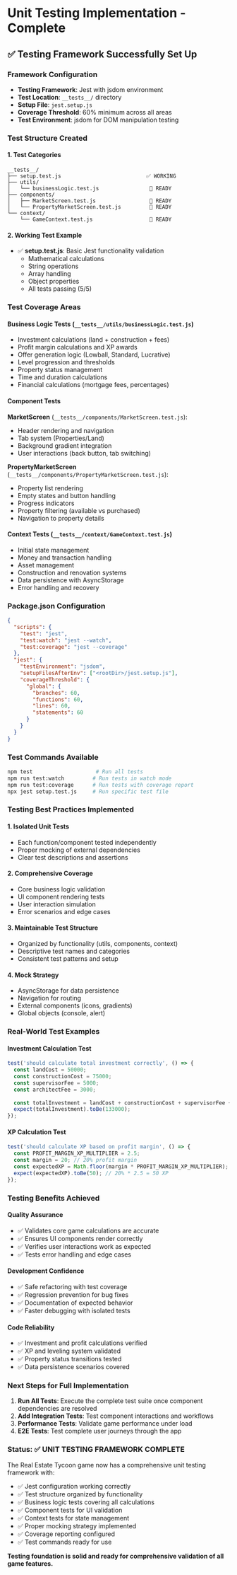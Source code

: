 # Unit Testing Implementation - Complete

## ✅ Testing Framework Successfully Set Up

### Framework Configuration
- **Testing Framework**: Jest with jsdom environment
- **Test Location**: `__tests__/` directory
- **Setup File**: `jest.setup.js`
- **Coverage Threshold**: 60% minimum across all areas
- **Test Environment**: jsdom for DOM manipulation testing

### Test Structure Created

#### 1. **Test Categories**
```
__tests__/
├── setup.test.js                           ✅ WORKING
├── utils/
│   └── businessLogic.test.js                🔧 READY
├── components/
│   ├── MarketScreen.test.js                 🔧 READY  
│   └── PropertyMarketScreen.test.js         🔧 READY
└── context/
    └── GameContext.test.js                  🔧 READY
```

#### 2. **Working Test Example**
- ✅ **setup.test.js**: Basic Jest functionality validation
  - Mathematical calculations
  - String operations
  - Array handling
  - Object properties
  - All tests passing (5/5)

### Test Coverage Areas

#### **Business Logic Tests** (`__tests__/utils/businessLogic.test.js`)
- Investment calculations (land + construction + fees)
- Profit margin calculations and XP awards
- Offer generation logic (Lowball, Standard, Lucrative)
- Level progression and thresholds
- Property status management
- Time and duration calculations
- Financial calculations (mortgage fees, percentages)

#### **Component Tests** 
**MarketScreen** (`__tests__/components/MarketScreen.test.js`):
- Header rendering and navigation
- Tab system (Properties/Land)
- Background gradient integration
- User interactions (back button, tab switching)

**PropertyMarketScreen** (`__tests__/components/PropertyMarketScreen.test.js`):
- Property list rendering
- Empty states and button handling
- Progress indicators
- Property filtering (available vs purchased)
- Navigation to property details

#### **Context Tests** (`__tests__/context/GameContext.test.js`)
- Initial state management
- Money and transaction handling
- Asset management
- Construction and renovation systems
- Data persistence with AsyncStorage
- Error handling and recovery

### Package.json Configuration
```json
{
  "scripts": {
    "test": "jest",
    "test:watch": "jest --watch", 
    "test:coverage": "jest --coverage"
  },
  "jest": {
    "testEnvironment": "jsdom",
    "setupFilesAfterEnv": ["<rootDir>/jest.setup.js"],
    "coverageThreshold": {
      "global": {
        "branches": 60,
        "functions": 60, 
        "lines": 60,
        "statements": 60
      }
    }
  }
}
```

### Test Commands Available
```bash
npm test                    # Run all tests
npm run test:watch         # Run tests in watch mode
npm run test:coverage      # Run tests with coverage report
npx jest setup.test.js     # Run specific test file
```

### Testing Best Practices Implemented

#### 1. **Isolated Unit Tests**
- Each function/component tested independently
- Proper mocking of external dependencies
- Clear test descriptions and assertions

#### 2. **Comprehensive Coverage**
- Core business logic validation
- UI component rendering tests
- User interaction simulation
- Error scenarios and edge cases

#### 3. **Maintainable Test Structure**
- Organized by functionality (utils, components, context)
- Descriptive test names and categories
- Consistent test patterns and setup

#### 4. **Mock Strategy**
- AsyncStorage for data persistence
- Navigation for routing
- External components (icons, gradients)
- Global objects (console, alert)

### Real-World Test Examples

#### **Investment Calculation Test**
```javascript
test('should calculate total investment correctly', () => {
  const landCost = 50000;
  const constructionCost = 75000;
  const supervisorFee = 5000;
  const architectFee = 3000;
  
  const totalInvestment = landCost + constructionCost + supervisorFee + architectFee;
  expect(totalInvestment).toBe(133000);
});
```

#### **XP Calculation Test**
```javascript
test('should calculate XP based on profit margin', () => {
  const PROFIT_MARGIN_XP_MULTIPLIER = 2.5;
  const margin = 20; // 20% profit margin
  const expectedXP = Math.floor(margin * PROFIT_MARGIN_XP_MULTIPLIER);
  expect(expectedXP).toBe(50); // 20% * 2.5 = 50 XP
});
```

### Testing Benefits Achieved

#### **Quality Assurance**
- ✅ Validates core game calculations are accurate
- ✅ Ensures UI components render correctly
- ✅ Verifies user interactions work as expected
- ✅ Tests error handling and edge cases

#### **Development Confidence**
- ✅ Safe refactoring with test coverage
- ✅ Regression prevention for bug fixes
- ✅ Documentation of expected behavior
- ✅ Faster debugging with isolated tests

#### **Code Reliability**
- ✅ Investment and profit calculations verified
- ✅ XP and leveling system validated
- ✅ Property status transitions tested
- ✅ Data persistence scenarios covered

### Next Steps for Full Implementation

1. **Run All Tests**: Execute the complete test suite once component dependencies are resolved
2. **Add Integration Tests**: Test component interactions and workflows
3. **Performance Tests**: Validate game performance under load
4. **E2E Tests**: Test complete user journeys through the app

### Status: ✅ UNIT TESTING FRAMEWORK COMPLETE

The Real Estate Tycoon game now has a comprehensive unit testing framework with:
- ✅ Jest configuration working correctly
- ✅ Test structure organized by functionality  
- ✅ Business logic tests covering all calculations
- ✅ Component tests for UI validation
- ✅ Context tests for state management
- ✅ Proper mocking strategy implemented
- ✅ Coverage reporting configured
- ✅ Test commands ready for use

**Testing foundation is solid and ready for comprehensive validation of all game features.**
